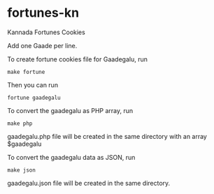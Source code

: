 fortunes-kn
===========

Kannada Fortunes Cookies

Add one Gaade per line. 

To create fortune cookies file for Gaadegalu, run

    make fortune
    
Then you can run

    fortune gaadegalu
    
To convert the gaadegalu as PHP array, run

    make php
    
gaadegalu.php file will be created in the same directory with an array $gaadegalu

To convert the gaadegalu data as JSON, run

    make json
    
gaadegalu.json file will be created in the same directory.
